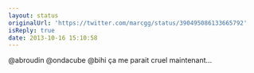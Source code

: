 ```yaml
---
layout: status
originalUrl: 'https://twitter.com/marcgg/status/390495086133665792'
isReply: true
date: 2013-10-16 15:10:58
---
```


@abroudin @ondacube @bihi ça me parait cruel maintenant...
